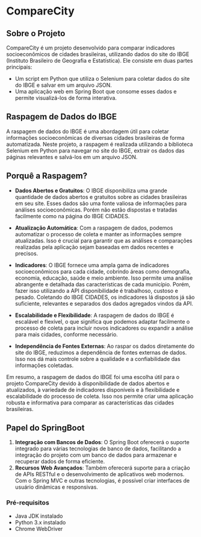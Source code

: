 # CompareCity

## Sobre o Projeto

CompareCity é um projeto desenvolvido para comparar indicadores socioeconômicos de cidades brasileiras, utilizando dados do site do IBGE (Instituto Brasileiro de Geografia e Estatística). Ele consiste em duas partes principais:

- Um script em Python que utiliza o Selenium para coletar dados do site do IBGE e salvar em um arquivo JSON.
- Uma aplicação web em Spring Boot que consome esses dados e permite visualizá-los de forma interativa.


## Raspagem de Dados do IBGE

A raspagem de dados do IBGE é uma abordagem útil para coletar informações socioeconômicas de diversas cidades brasileiras de forma automatizada. Neste projeto, a raspagem é realizada utilizando a biblioteca Selenium em Python para navegar no site do IBGE, extrair os dados das páginas relevantes e salvá-los em um arquivo JSON.

## Porquê a Raspagem?

- **Dados Abertos e Gratuitos**: O IBGE disponibiliza uma grande quantidade de dados abertos e gratuitos sobre as cidades brasileiras em seu site. Esses dados são uma fonte valiosa de informações para análises socioeconômicas. Porém não estão dispostas e tratadas facilmente como na página do IBGE CIDADES.

- **Atualização Automática**: Com a raspagem de dados, podemos automatizar o processo de coleta e manter as informações sempre atualizadas. Isso é crucial para garantir que as análises e comparações realizadas pela aplicação sejam baseadas em dados recentes e precisos.

- **Indicadores**: O IBGE fornece uma ampla gama de indicadores socioeconômicos para cada cidade, cobrindo áreas como demografia, economia, educação, saúde e meio ambiente. Isso permite uma análise abrangente e detalhada das características de cada município. Porém, fazer isso utilizando a API disponibilidade é trabalhoso, custoso e pesado. Coletando do IBGE CIDADES, os indicadores lá dispostos já são suficiente, relevantes e separados dos dados agregados vindos da API.

- **Escalabilidade e Flexibilidade**: A raspagem de dados do IBGE é escalável e flexível, o que significa que podemos adaptar facilmente o processo de coleta para incluir novos indicadores ou expandir a análise para mais cidades, conforme necessário.

- **Independência de Fontes Externas**: Ao raspar os dados diretamente do site do IBGE, reduzimos a dependência de fontes externas de dados. Isso nos dá mais controle sobre a qualidade e a confiabilidade das informações coletadas.

Em resumo, a raspagem de dados do IBGE foi uma escolha útil para o projeto CompareCity devido à disponibilidade de dados abertos e atualizados, à variedade de indicadores disponíveis e à flexibilidade e escalabilidade do processo de coleta. Isso nos permite criar uma aplicação robusta e informativa para comparar as características das cidades brasileiras.

## Papel do SpringBoot

1. **Integração com Bancos de Dados**: O Spring Boot oferecerá o suporte integrado para várias tecnologias de banco de dados, facilitando a integração do projeto com um banco de dados para armazenar e recuperar dados de forma eficiente.
2. **Recursos Web Avançados**: Também oferecerá suporte para a criação de APIs RESTful e o desenvolvimento de aplicativos web modernos. Com o Spring MVC e outras tecnologias, é possível criar interfaces de usuário dinâmicas e responsivas.


### Pré-requisitos

- Java JDK instalado
- Python 3.x instalado
- Chrome WebDriver
